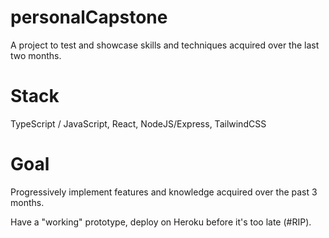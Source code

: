 # personalCapstone
A project to test and showcase skills and techniques acquired over the last two months. 

# Stack

TypeScript / JavaScript, React, NodeJS/Express, TailwindCSS

# Goal


Progressively implement features and knowledge acquired over the past 3 months.

Have a "working" prototype, deploy on Heroku before it's too late (#RIP).
